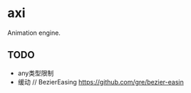 # axi

Animation engine.

## TODO

- any类型限制
- 缓动 // BezierEasing https://github.com/gre/bezier-easin
